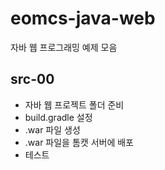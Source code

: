 # eomcs-java-web
자바 웹 프로그래밍 예제 모음

## src-00
- 자바 웹 프로젝트 폴더 준비
- build.gradle 설정
- .war 파일 생성
- .war 파일을 톰캣 서버에 배포
- 테스트
